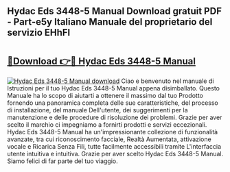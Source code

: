 ## Hydac Eds 3448-5 Manual Download gratuit PDF - Part-e5y Italiano Manuale del proprietario del servizio EHhFl

# <h2><a href="http://dfabil.blite.top/?on=Hydac+Eds+3448-5+Manual">🔗Download 👉🔴 Hydac Eds 3448-5 Manual</a></h2>

[![Hydac Eds 3448-5 Manual download](https://i.imgur.com/lujVjoI.png)](http://dfabil.blite.top/?on=Hydac+Eds+3448-5+Manual)
Ciao e benvenuto nel manuale di Istruzioni per il tuo Hydac Eds 3448-5 Manual appena disimballato. Questo Manuale ha lo scopo di aiutarti a ottenere il massimo dal tuo Prodotto fornendo una panoramica completa delle sue caratteristiche, del processo di installazione, del manuale Dell'utente, dei suggerimenti per la manutenzione e delle procedure di risoluzione dei problemi. Grazie per aver scelto il marchio ci impegniamo a fornirti prodotti e servizi eccezionali. Hydac Eds 3448-5 Manual ha un'impressionante collezione di funzionalità avanzate, tra cui riconoscimento facciale, Realtà Aumentata, attivazione vocale e Ricarica Senza Fili, tutte facilmente accessibili tramite L'interfaccia utente intuitiva e intuitiva. Grazie per aver scelto Hydac Eds 3448-5 Manual. Siamo felici di far parte del tuo viaggio.
